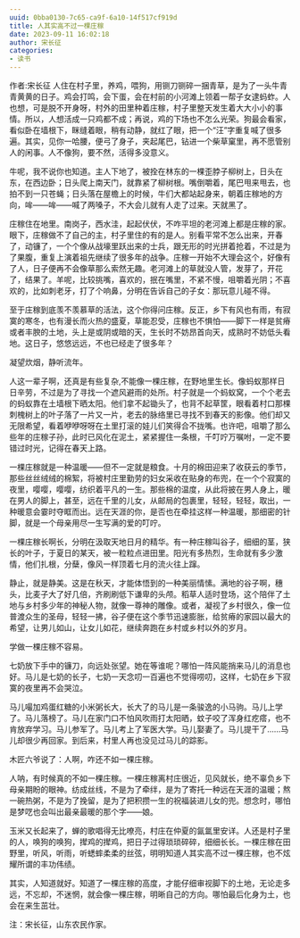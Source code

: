 ```yaml
---
uuid: 0bba0130-7c65-ca9f-6a10-14f517cf919d
title: 人其实高不过一棵庄稼
date: 2023-09-11 16:02:18
author: 宋长征
categories:
- 读书
---
```

作者:宋长征
  人住在村子里，养鸡，喂狗，用铡刀铡碎一捆青草，是为了一头牛青青黄黄的日子。鸡会打鸣，会下蛋，会在村前的小河滩上领着一帮子女逮蚂蚱。人也想，可是脱不开身呀，村外的田里种着庄稼，村子里整天发生着大大小小的事情。所以，人想活成一只鸡都不成；再说，鸡的下场也不怎么光荣。狗最会看家，看似卧在墙根下，眯缝着眼，稍有动静，就红了眼，把一个“汪”字重复喊了很多遍。其实，见你一哈腰，便弓了身子，夹起尾巴，钻进一个柴草窠里，再不愿管别人的闲事。人不像狗，要不然，活得多没意义。

  牛呢，我不说你也知道。主人下地了，被拴在林东的一棵歪脖子柳树上，日头在东，在西边卧；日头爬上南天门，就靠紧了柳树根。嘴倒嚼着，尾巴甩来甩去，也拍不到一只苍蝇；日头落在屋檐上的时候，牛们大都站起身来，朝着庄稼地的方向，哞——哞——喊了两嗓子，不大会儿就有人走了过来。天就黑了。

<!-- more -->
  庄稼住在地里。南岗子，西水洼，起起伏伏，不咋平坦的老河滩上都是庄稼的家。眼下，庄稼做不了自己的主，村子里住的有的是人。别看平常不怎么出来，开春了，动镰了，一个个像从战壕里跃出来的士兵，跟无形的时光拼着抢着，不过是为了果腹，重复上演着祖先继续了很多年的战争。庄稼一开始不大理会这个，好像有了人，日子便再不会像草那么索然无趣。老河滩上的草就没人管，发芽了，开花了，结果了。羊呢，比较挑嘴，喜欢的，抿在嘴里，不紧不慢，咀嚼着光阴；不喜欢的，比如刺老牙，打了个响鼻，分明在告诉自己的子女：那玩意儿碰不得。

  至于庄稼到底羡不羡慕草的活法，这个你得问庄稼。反正，乡下有风也有雨，有寂寞的寒冬，也有漫长而火热的盛夏，草能忍受，庄稼也不惧怕——脚下一样是贫瘠或者丰腴的土地，头上是或阴或暗的天，生长时不妨昂首向天，成熟时不妨低头看地。这日子，悠悠远远，不也已经走了很多年？

  凝望炊烟，静听流年。

  人这一辈子啊，还真是有些复杂,不能像一棵庄稼，在野地里生长。像蚂蚁那样日日辛劳，不过是为了寻找一个遮风避雨的处所。村子就是一个蚂蚁窝，一个个老去的蚂蚁靠在土墙根下晒太阳。他们拿不起锄头了，也背不起草筐，眼看着村口那棵刺槐树上的叶子落了一片又一片，老去的脉络里已寻找不到春天的影像。他们却又无限希望，看着咿咿呀呀在土里打滚的娃儿们笑得合不拢嘴。也许吧，咀嚼了那么些年的庄稼子孙，此时已风化在泥土，紧紧握住一条根，千叮咛万嘱咐，一定不要错过时光，记得在春天上路。

  一棵庄稼就是一种温暖——但不一定就是粮食。十月的棉田迎来了收获云的季节，那些丝丝绒绒的棉絮，将被村庄里勤劳的妇女采收在贴身的布兜，在一个个寂寞的夜里，嘤嘤，嘤嘤，纺织着平凡的一生。那些棉的温度，从此将披在男人身上，暖在男人的脚上，甚至，远在千里的儿女，从邮局的包裹里，轻轻，轻轻，取出，一种暖意会霎时夺眶而出。远在天涯的你，是否也在牵挂这样一种温暖，那细密的针脚，就是一个母亲用尽一生写满的爱的叮咛。

  一棵庄稼长啊长，分明在汲取天地日月的精华。有一种庄稼叫谷子，细细的茎，狭长的叶子，于夏日的某天，被一粒粒点进田里。阳光有多热烈，生命就有多少激情，他们扎根，分蘖，像风一样顶着七月的流火往上蹿。

  静止，就是静美。这是在秋天，才能体悟到的一种美丽情愫。满地的谷子啊，穗头，比麦子大了好几倍，齐刷刷低下谦卑的头颅。稻草人适时登场，这个陪伴了土地与乡村多少年的神秘人物，就像一尊神的雕像。或者，凝视了乡村很久，像一位普渡众生的圣母，轻轻一拂，谷子便在这个季节迅速膨胀，给贫瘠的家园以最大的希望，让男儿如山，让女儿如花，继续奔跑在乡村或乡村以外的岁月。

  学做一棵庄稼不容易。

  七奶放下手中的镰刀，向远处张望。她在等谁呢？哪怕一阵风能捎来马儿的消息也好。马儿是七奶的长子，七奶一天念叨一百遍也不觉得唠叨，这样，七奶在乡下寂寞的夜里再不会哭泣。

  马儿嘬加鸡蛋红糖的小米粥长大，长大了的马儿是一条骏逸的小马驹。马儿上学了。马儿落榜了。马儿在家门口不怕风吹雨打太阳晒，蚊子咬了浑身红疙瘩，也不肯放弃学习。马儿参军了。马儿考上了军医大学。马儿娶妻了。马儿提干了……马儿却很少再回家。到后来，村里人再也没见过马儿的踪影。

  木匠六爷说了：人啊，咋还不如一棵庄稼。

  人呐，有时候真的不如一棵庄稼。一棵庄稼离村庄很近，见风就长，绝不辜负乡下母亲期盼的眼神。纺成丝线，不是为了牵绊，是为了寄托一种远在天涯的温暖；熬一碗热粥，不是为了挽留，是为了把积攒一生的祝福装进儿女的兜。想念时，哪怕是梦呓也会叫出最亲最暖的那个字——娘。

  玉米又长起来了，蝉的歌唱得无比嘹亮，村庄在仲夏的氤氲里安详。人还是村子里的人，唤狗的唤狗，撵鸡的撵鸡，把日子过得琐琐碎碎，细细长长。一棵庄稼在田野里，听风，听雨，听蟋蟀柔柔的丝弦，明明知道人其实高不过一棵庄稼，也不炫耀所谓的丰功伟绩。

  其实，人知道就好。知道了一棵庄稼的高度，才能仔细审视脚下的土地，无论走多远，不忘却，不迷惘，就会像一棵庄稼，明晰自己的方向。哪怕最后化身为土，也会在来生茁壮。

注：宋长征，山东农民作家。
